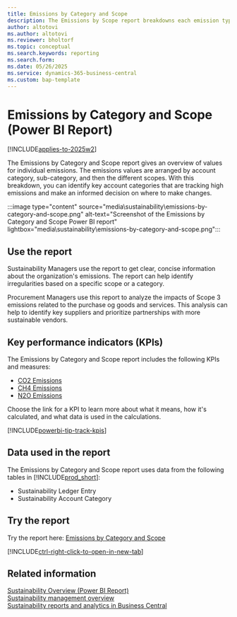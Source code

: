 ```yaml
---
title: Emissions by Category and Scope
description: The Emissions by Scope report breakdowns each emission type and showcases this based on the Account Category and the Scope so you can see how each account and scope is tracking.
author: altotovi
ms.author: altotovi
ms.reviewer: bholtorf
ms.topic: conceptual
ms.search.keywords: reporting
ms.search.form: 
ms.date: 05/26/2025
ms.service: dynamics-365-business-central
ms.custom: bap-template
---
```


# Emissions by Category and Scope (Power BI Report)

[!INCLUDE[applies-to-2025w2](includes/2025_releasewave1.md)]

The Emissions by Category and Scope report gives an overview of values for individual emissions. The emissions values are arranged by account category, sub-category, and then the different scopes. With this breakdown, you can identify key account categories that are tracking high emissions and make an informed decision on where to make changes.

:::image type="content" source="media\sustainability\emissions-by-category-and-scope.png" alt-text="Screenshot of the Emissions by Category and Scope Power BI report" lightbox="media\sustainability\emissions-by-category-and-scope.png":::

## Use the report

Sustainability Managers use the report to get clear, concise information about the organization's emissions. The report can help identify irregularities based on a specific scope or a category.

Procurement Managers use this report to analyze the impacts of Scope 3 emissions related to the purchase og goods and services. This analysis can help to identify key suppliers and prioritize partnerships with more sustainable vendors.

## Key performance indicators (KPIs)

The Emissions by Category and Scope report includes the following KPIs and measures:

- [CO2 Emissions](sustainability-powerbi-kpis.md#co2-emissions)
- [CH4 Emissions](sustainability-powerbi-kpis.md#ch4-emissions)
- [N2O Emissions](sustainability-powerbi-kpis.md#n2o-emissions)

Choose the link for a KPI to learn more about what it means, how it's calculated, and what data is used in the calculations.

[!INCLUDE[powerbi-tip-track-kpis](includes/powerbi-tip-track-kpis.md)]

## Data used in the report

The Emissions by Category and Scope report uses data from the following tables in [!INCLUDE[prod_short](includes/prod_short.md)]:

- Sustainability Ledger Entry
- Sustainability Account Category

## Try the report

Try the report here: [Emissions by Category and Scope](https://businesscentral.dynamics.com?page=37088)

[!INCLUDE[ctrl-right-click-to-open-in-new-tab](includes/ctrl-right-click-to-open-in-new-tab.md)]

## Related information

[Sustainability Overview (Power BI Report)](sustainability-powerbi-sustainability-overview.md)  
[Sustainability management overview](finance-manage-sustainability.md)  
[Sustainability reports and analytics in Business Central](sustainability-reports.md)  
